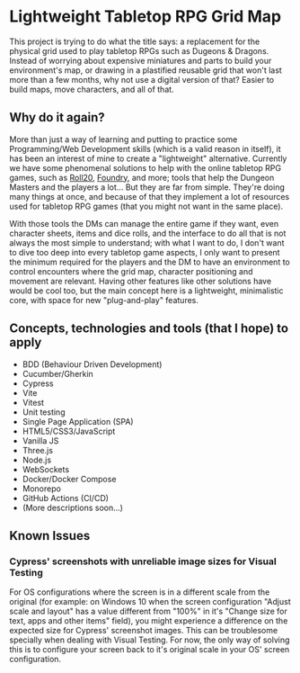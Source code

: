 # Lightweight Tabletop RPG Grid Map
This project is trying to do what the title says: a replacement for the physical grid used to play tabletop RPGs such as Dugeons & Dragons. Instead of worrying about expensive miniatures and parts to build your environment's map, or drawing in a plastified reusable grid that won't last more than a few months, why not use a digital version of that? Easier to build maps, move characters, and all of that.

## Why do it again?
More than just a way of learning and putting to practice some Programming/Web Development skills (which is a valid reason in itself), it has been an interest of mine to create a "lightweight" alternative. Currently we have some phenomenal solutions to help with the online tabletop RPG games, such as [Roll20](https://roll20.net/), [Foundry](https://foundryvtt.com/), and more; tools that help the Dungeon Masters and the players a lot... But they are far from simple. They're doing many things at once, and because of that they implement a lot of resources used for tabletop RPG games (that you might not want in the same place).

With those tools the DMs can manage the entire game if they want, even character sheets, items and dice rolls, and the interface to do all that is not always the most simple to understand; with what I want to do, I don't want to dive too deep into every tabletop game aspects, I only want to present the minimum required for the players and the DM to have an environment to control encounters where the grid map, character positioning and movement are relevant. Having other features like other solutions have would be cool too, but the main concept here is a lightweight, minimalistic core, with space for new "plug-and-play" features.

## Concepts, technologies and tools (that I hope) to apply
* BDD (Behaviour Driven Development)
* Cucumber/Gherkin
* Cypress
* Vite
* Vitest
* Unit testing
* Single Page Application (SPA)
* HTML5/CSS3/JavaScript
* Vanilla JS
* Three.js
* Node.js
* WebSockets
* Docker/Docker Compose
* Monorepo
* GitHub Actions (CI/CD)
* (More descriptions soon...)

## Known Issues
### Cypress' screenshots with unreliable image sizes for Visual Testing
For OS configurations where the screen is in a different scale from the original (for example: on Windows 10 when the screen configuration "Adjust scale and layout" has a value different from "100%" in it's "Change size for text, apps and other items" field), you might experience a difference on the expected size for Cypress' screenshot images. This can be troublesome specially when dealing with Visual Testing. For now, the only way of solving this is to configure your screen back to it's original scale in your OS' screen configuration.
